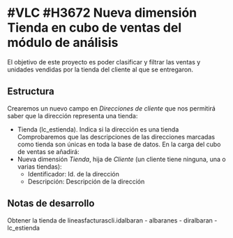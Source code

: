 # #VLC #H3672 Nueva dimensión Tienda en cubo de ventas del módulo de análisis

El objetivo de este proyecto es poder clasificar y filtrar las ventas y unidades vendidas por la tienda del cliente al que se entregaron.

## Estructura

Crearemos un nuevo campo en _Direcciones de cliente_ que nos permitirá saber que la dirección representa una tienda:
* Tienda (lc_estienda). Indica si la dirección es una tienda
Comprobaremos que las descripciones de las direcciones marcadas como tienda son únicas en toda la base de datos.
En la carga del cubo de ventas se añadirá:
* Nueva dimensión _Tienda_, hija de _Cliente_ (un cliente tiene ninguna, una o varias tiendas):
	* Identificador: Id. de la dirección
	* Descripción: Descripción de la dirección


## Notas de desarrollo
Obtener la tienda de lineasfacturascli.idalbaran - albaranes - diralbaran - lc_estienda